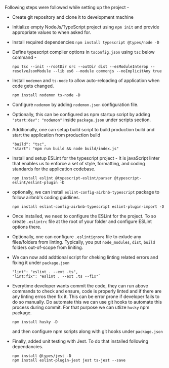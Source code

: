 Following steps were followed while setting up the project -

  - Create git repository and clone it to development machine
  - Initialize empty NodeJs/TypeScript project using `npm init` and provide appropriate values to when asked for.
  - Install required dependencies `npm install typescript @types/node -D`
  - Define typescript complier options in `tsconfig.json` using `tsc` below command -

    `npx tsc --init --rootDir src --outDir dist --esModuleInterop --resolveJsonModule --lib es6 --module commonjs --noImplicitAny true`

  - Install `nodemon` and `ts-node` to allow auto-reloading of application when code gets changed. 

    `npm install nodemon ts-node -D`

  - Configure `nodemon` by adding `nodemon.json` configuration file.
  - Optionally, this can be configured as npm startup script by adding `"start:dev": "nodemon"` inside `package.json` under scripts section.
  - Additionally, one can setup build script to build production build and start the application from production build

    ```
    "build": "tsc",
    "start": "npm run build && node build/index.js"
    ```

  - Install and setup ESLint for the typescript project - It is javaScript linter that enables us to enforce a set of style, formatting, and coding standards for the application codebase. 

    `npm install eslint @typescript-eslint/parser @typescript-eslint/eslint-plugin -D`

  - optionally, we can install `eslint-config-airbnb-typescript` package to follow airbnb's coding guidlines. 

    `npm install eslint-config-airbnb-typescript eslint-plugin-import -D`

  - Once installed, we need to configure the ESLint for the project. To so create `.eslintrc` file at the root of your folder and configure ESLint options there.
  - Optionally, one can configure `.eslintignore` file to exlude any files/folders from linting. Typically, you put `node_modules`, `dist`, `build` folders out-of-scope from liniting.
  - We can now add addtional script for cheking linting related errors and fixing it under `package.json`

    ```
    "lint": "eslint . --ext .ts",
    "lint:fix": "eslint . --ext .ts --fix"`
    ```

  - Everytime developer wants commit the code, they can run above commands to check and ensure, code is properly linted and if there are any linting erros then fix it. This can be error prone if developer fails to do so manually. Do automate this we can use git hooks to automate this process during commit. For that purpose we can utlize `husky` npm package.

    ```
    npm install husky -D
    ```
    and then configure npm scripts along with git hooks under `package.json`

  - Finally, added unit testing with Jest. To do that installed following dependancies.
    ```
    npm install @types/jest -D
    npm install eslint-plugin-jest jest ts-jest --save
    ```